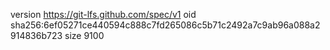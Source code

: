 version https://git-lfs.github.com/spec/v1
oid sha256:6ef05271ce440594c888c7fd265086c5b71c2492a7c9ab96a088a2914836b723
size 9100
